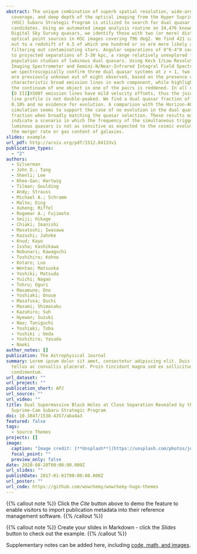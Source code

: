 ```yaml
---
abstract: The unique combination of superb spatial resolution, wide-area
  coverage, and deep depth of the optical imaging from the Hyper Suprime-Cam
  (HSC) Subaru Strategic Program is utilized to search for dual quasar
  candidates. Using an automated image analysis routine on 34,476 known Sloan
  Digital Sky Survey quasars, we identify those with two (or more) distinct
  optical point sources in HSC images covering 796 deg2. We find 421 candidates
  out to a redshift of 4.5 of which one hundred or so are more likely after
  filtering out contaminating stars. Angular separations of 0"6-4"0 correspond
  to projected separations of 3-30 kpc, a range relatively unexplored for
  population studies of luminous dual quasars. Using Keck I/Low Resolution
  Imaging Spectrometer and Gemini-N/Near-Infrared Integral Field Spectrometer,
  we spectroscopically confirm three dual quasar systems at z < 1, two of which
  are previously unknown out of eight observed, based on the presence of
  characteristic broad emission lines in each component, while highlighting that
  the continuum of one object in one of the pairs is reddened. In all cases, the
  [O III]λ5007 emission lines have mild velocity offsets, thus the joint [O III]
  line profile is not double-peaked. We find a dual quasar fraction of 0.26 ±
  0.18% and no evidence for evolution. A comparison with the Horizon-AGN
  simulation seems to support the case of no evolution in the dual quasar
  fraction when broadly matching the quasar selection. These results may
  indicate a scenario in which the frequency of the simultaneous triggering of
  luminous quasars is not as sensitive as expected to the cosmic evolution of
  the merger rate or gas content of galaxies.
slides: example
url_pdf: http://arxiv.org/pdf/1512.04133v1
publication_types:
  - "2"
authors:
  - Silverman
  - John D.; Tang
  - Shenli; Lee
  - Khee-Gan; Hartwig
  - Tilman; Goulding
  - Andy; Strauss
  - Michael A.; Schramm
  - Malte; Ding
  - Xuheng; Riffel
  - Rogemar A.; Fujimoto
  - Seiji; Hikage
  - Chiaki; Imanishi
  - Masatoshi; Iwasawa
  - Kazushi; Jahnke
  - Knud; Kayo
  - Issha; Kashikawa
  - Nobunari; Kawaguchi
  - Toshihiro; Kohno
  - Kotaro; Luo
  - Wentao; Matsuoka
  - Yoshiki; Matsuda
  - Yuichi; Nagao
  - Tohru; Oguri
  - Masamune; Ono
  - Yoshiaki; Onoue
  - Masafusa; Ouchi
  - Masami; Shimasaku
  - Kazuhiro; Suh
  - Hyewon; Suzuki
  - Nao; Taniguchi
  - Yoshiaki; Toba
  - Yoshiki ; Ueda
  - Yoshihiro; Yasuda
  - Naoki
author_notes: []
publication: The Astrophysical Journal
summary: Lorem ipsum dolor sit amet, consectetur adipiscing elit. Duis posuere
  tellus ac convallis placerat. Proin tincidunt magna sed ex sollicitudin
  condimentum.
url_dataset: ""
url_project: ""
publication_short: APJ
url_source: ""
url_video: ""
title: Dual Supermassive Black Holes at Close Separation Revealed by the Hyper
  Suprime-Cam Subaru Strategic Program
doi: 10.3847/1538-4357/aba4a3
featured: false
tags:
  - Source Themes
projects: []
image:
  caption: "Image credit: [**Unsplash**](https://unsplash.com/photos/jdD8gXaTZsc)"
  focal_point: ""
  preview_only: false
date: 2020-08-20T00:00:00.000Z
url_slides: ""
publishDate: 2017-01-01T00:00:00.000Z
url_poster: ""
url_code: https://github.com/wowchemy/wowchemy-hugo-themes
---
```


{{% callout note %}}
Click the *Cite* button above to demo the feature to enable visitors to import publication metadata into their reference management software.
{{% /callout %}}

{{% callout note %}}
Create your slides in Markdown - click the *Slides* button to check out the example.
{{% /callout %}}

Supplementary notes can be added here, including [code, math, and images](https://wowchemy.com/docs/writing-markdown-latex/).
